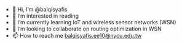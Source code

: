 - 👋 Hi, I’m @balqisyafis
- 👀 I’m interested in reading
- 🌱 I’m currently learning IoT and wireless sensor networks (WSN)
- 💞️ I’m looking to collaborate on routing optimization in WSN
- 📫 How to reach me balqisyafis.ee10@nycu.edu.tw

<!---
balqisyafis/balqisyafis is a ✨ special ✨ repository because its `README.md` (this file) appears on your GitHub profile.
You can click the Preview link to take a look at your changes.
--->
